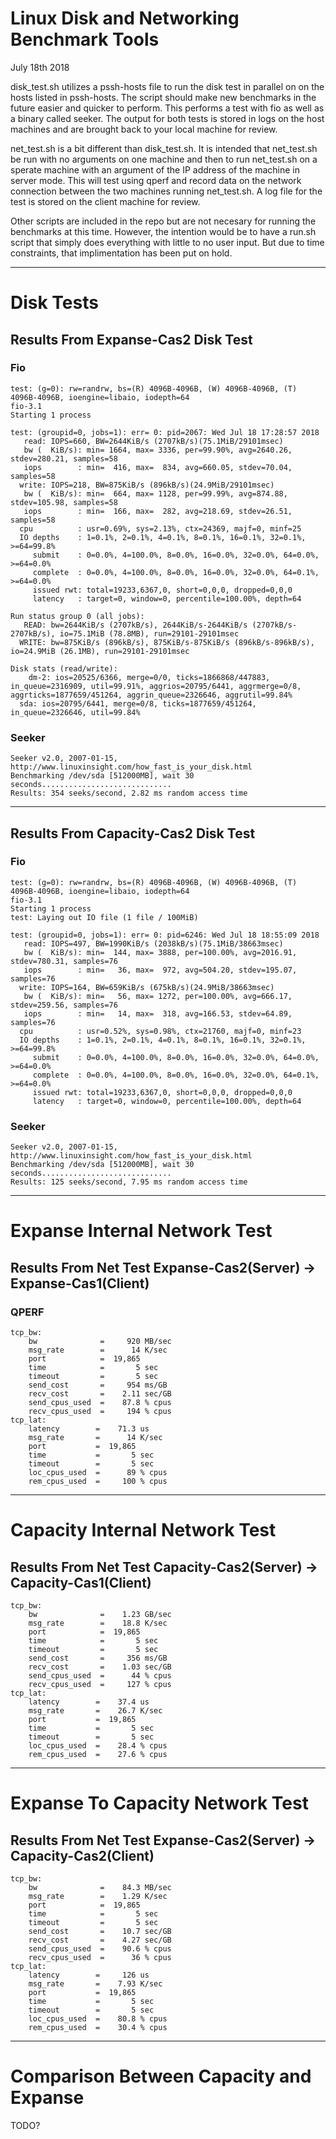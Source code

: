 # Linux Disk and Networking Benchmark Tools
July 18th 2018

disk_test.sh utilizes a pssh-hosts file to run the disk test in parallel on on the hosts listed in pssh-hosts. The script should make new benchmarks in the future easier and quicker to perform. This performs a test with fio as well as a binary called seeker. The output for both tests is stored in logs on the host machines and are brought back to your local machine for review.

net_test.sh is a bit different than disk_test.sh. It is intended that net_test.sh be run with no arguments on one machine and then to run net_test.sh on a sperate machine with an argument of the IP address of the machine in server mode. This will test using qperf and record data on the network connection between the two machines running net_test.sh. A log file for the test is stored on the client machine for review.

Other scripts are included in the repo but are not necesary for running the benchmarks at this time. However, the intention would be to have a run.sh script that simply does everything with little to no user input. But due to time constraints, that implimentation has been put on hold.

---

#  Disk Tests

## Results From Expanse-Cas2 Disk Test

### Fio

```
test: (g=0): rw=randrw, bs=(R) 4096B-4096B, (W) 4096B-4096B, (T) 4096B-4096B, ioengine=libaio, iodepth=64
fio-3.1
Starting 1 process

test: (groupid=0, jobs=1): err= 0: pid=2067: Wed Jul 18 17:28:57 2018
   read: IOPS=660, BW=2644KiB/s (2707kB/s)(75.1MiB/29101msec)
   bw (  KiB/s): min= 1664, max= 3336, per=99.90%, avg=2640.26, stdev=280.21, samples=58
   iops        : min=  416, max=  834, avg=660.05, stdev=70.04, samples=58
  write: IOPS=218, BW=875KiB/s (896kB/s)(24.9MiB/29101msec)
   bw (  KiB/s): min=  664, max= 1128, per=99.99%, avg=874.88, stdev=105.98, samples=58
   iops        : min=  166, max=  282, avg=218.69, stdev=26.51, samples=58
  cpu          : usr=0.69%, sys=2.13%, ctx=24369, majf=0, minf=25
  IO depths    : 1=0.1%, 2=0.1%, 4=0.1%, 8=0.1%, 16=0.1%, 32=0.1%, >=64=99.8%
     submit    : 0=0.0%, 4=100.0%, 8=0.0%, 16=0.0%, 32=0.0%, 64=0.0%, >=64=0.0%
     complete  : 0=0.0%, 4=100.0%, 8=0.0%, 16=0.0%, 32=0.0%, 64=0.1%, >=64=0.0%
     issued rwt: total=19233,6367,0, short=0,0,0, dropped=0,0,0
     latency   : target=0, window=0, percentile=100.00%, depth=64

Run status group 0 (all jobs):
   READ: bw=2644KiB/s (2707kB/s), 2644KiB/s-2644KiB/s (2707kB/s-2707kB/s), io=75.1MiB (78.8MB), run=29101-29101msec
  WRITE: bw=875KiB/s (896kB/s), 875KiB/s-875KiB/s (896kB/s-896kB/s), io=24.9MiB (26.1MB), run=29101-29101msec

Disk stats (read/write):
    dm-2: ios=20525/6366, merge=0/0, ticks=1866868/447883, in_queue=2316909, util=99.91%, aggrios=20795/6441, aggrmerge=0/8, aggrticks=1877659/451264, aggrin_queue=2326646, aggrutil=99.84%
  sda: ios=20795/6441, merge=0/8, ticks=1877659/451264, in_queue=2326646, util=99.84%
```
### Seeker

```
Seeker v2.0, 2007-01-15, http://www.linuxinsight.com/how_fast_is_your_disk.html
Benchmarking /dev/sda [512000MB], wait 30 seconds.............................
Results: 354 seeks/second, 2.82 ms random access time
```
---

## Results From Capacity-Cas2 Disk Test

### Fio

```
test: (g=0): rw=randrw, bs=(R) 4096B-4096B, (W) 4096B-4096B, (T) 4096B-4096B, ioengine=libaio, iodepth=64
fio-3.1
Starting 1 process
test: Laying out IO file (1 file / 100MiB)

test: (groupid=0, jobs=1): err= 0: pid=6246: Wed Jul 18 18:55:09 2018
   read: IOPS=497, BW=1990KiB/s (2038kB/s)(75.1MiB/38663msec)
   bw (  KiB/s): min=  144, max= 3888, per=100.00%, avg=2016.91, stdev=780.31, samples=76
   iops        : min=   36, max=  972, avg=504.20, stdev=195.07, samples=76
  write: IOPS=164, BW=659KiB/s (675kB/s)(24.9MiB/38663msec)
   bw (  KiB/s): min=   56, max= 1272, per=100.00%, avg=666.17, stdev=259.56, samples=76
   iops        : min=   14, max=  318, avg=166.53, stdev=64.89, samples=76
  cpu          : usr=0.52%, sys=0.98%, ctx=21760, majf=0, minf=23
  IO depths    : 1=0.1%, 2=0.1%, 4=0.1%, 8=0.1%, 16=0.1%, 32=0.1%, >=64=99.8%
     submit    : 0=0.0%, 4=100.0%, 8=0.0%, 16=0.0%, 32=0.0%, 64=0.0%, >=64=0.0%
     complete  : 0=0.0%, 4=100.0%, 8=0.0%, 16=0.0%, 32=0.0%, 64=0.1%, >=64=0.0%
     issued rwt: total=19233,6367,0, short=0,0,0, dropped=0,0,0
     latency   : target=0, window=0, percentile=100.00%, depth=64
```

### Seeker

```
Seeker v2.0, 2007-01-15, http://www.linuxinsight.com/how_fast_is_your_disk.html
Benchmarking /dev/sda [512000MB], wait 30 seconds.............................
Results: 125 seeks/second, 7.95 ms random access time
```
---

# Expanse Internal Network Test

## Results From Net Test Expanse-Cas2(Server) -> Expanse-Cas1(Client)

### QPERF

```
tcp_bw:
    bw              =     920 MB/sec
    msg_rate        =      14 K/sec
    port            =  19,865
    time            =       5 sec
    timeout         =       5 sec
    send_cost       =     954 ms/GB
    recv_cost       =    2.11 sec/GB
    send_cpus_used  =    87.8 % cpus
    recv_cpus_used  =     194 % cpus
tcp_lat:
    latency        =    71.3 us
    msg_rate       =      14 K/sec
    port           =  19,865
    time           =       5 sec
    timeout        =       5 sec
    loc_cpus_used  =      89 % cpus
    rem_cpus_used  =     100 % cpus
```
---

# Capacity Internal Network Test

## Results From Net Test Capacity-Cas2(Server) -> Capacity-Cas1(Client)

```
tcp_bw:
    bw              =    1.23 GB/sec
    msg_rate        =    18.8 K/sec
    port            =  19,865
    time            =       5 sec
    timeout         =       5 sec
    send_cost       =     356 ms/GB
    recv_cost       =    1.03 sec/GB
    send_cpus_used  =      44 % cpus
    recv_cpus_used  =     127 % cpus
tcp_lat:
    latency        =    37.4 us
    msg_rate       =    26.7 K/sec
    port           =  19,865
    time           =       5 sec
    timeout        =       5 sec
    loc_cpus_used  =    28.4 % cpus
    rem_cpus_used  =    27.6 % cpus
```
---

# Expanse To Capacity Network Test

## Results From Net Test Expanse-Cas2(Server) -> Capacity-Cas2(Client)

```
tcp_bw:
    bw              =    84.3 MB/sec
    msg_rate        =    1.29 K/sec
    port            =  19,865
    time            =       5 sec
    timeout         =       5 sec
    send_cost       =    10.7 sec/GB
    recv_cost       =    4.27 sec/GB
    send_cpus_used  =    90.6 % cpus
    recv_cpus_used  =      36 % cpus
tcp_lat:
    latency        =     126 us
    msg_rate       =    7.93 K/sec
    port           =  19,865
    time           =       5 sec
    timeout        =       5 sec
    loc_cpus_used  =    80.8 % cpus
    rem_cpus_used  =    30.4 % cpus
```

---

# Comparison Between Capacity and Expanse

TODO?
